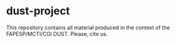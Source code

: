 # dust-project
This repository contains all material produced in the context of the FAPESP/MCTI/CGI DUST. Please, cite us.
